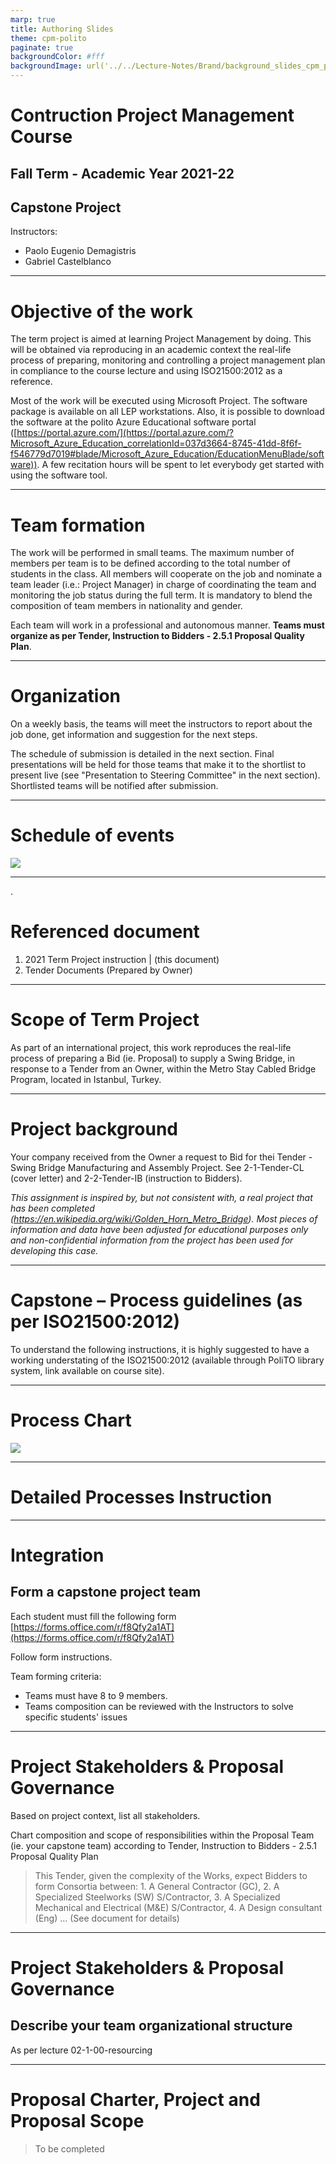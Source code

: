 ```yaml
---
marp: true
title: Authoring Slides
theme: cpm-polito
paginate: true
backgroundColor: #fff
backgroundImage: url('../../Lecture-Notes/Brand/background_slides_cpm_poli.png')
---
```


# Contruction Project Management Course

## Fall Term - Academic Year 2021-22

## **Capstone Project**

Instructors:

* Paolo Eugenio Demagistris
* Gabriel Castelblanco

---

# Objective of the work

The term project is aimed at learning Project Management by doing. This will be obtained via reproducing in an academic context the real-life process of preparing, monitoring and controlling a project management plan in compliance to the course lecture and using ISO21500:2012 as a reference.

Most of the work will be executed using Microsoft Project. The software package is available on all LEP workstations. Also, it is possible to download the software at the polito Azure Educational software portal ([https://portal.azure.com/](https://portal.azure.com/?Microsoft_Azure_Education_correlationId=037d3664-8745-41dd-8f6f-f546779d7019#blade/Microsoft_Azure_Education/EducationMenuBlade/software)). A few recitation hours will be spent to let everybody get started with using the software tool.

---

# Team formation

The work will be performed in small teams. The maximum number of members per team is to be defined according to the total number of students in the class. All members will cooperate on the job and nominate a team leader (i.e.: Project Manager) in charge of coordinating the team and monitoring the job status during the full term. It is mandatory to blend the composition of team members in nationality and gender.

Each team will work in a professional and autonomous manner. **Teams must organize as per Tender, Instruction to Bidders - 2.5.1 Proposal Quality Plan**.

---

#  Organization

On a weekly basis, the teams will meet the instructors to report about the job done, get information and suggestion for the next steps. 

The schedule of submission is detailed in the next section. Final presentations will be held for those teams that make it to the shortlist to present live (see &quot;Presentation to Steering Committee&quot; in the next section). Shortlisted teams will be notified after submission.

---

# Schedule of events

![](../img/i-01-01.png)

---

.
# Referenced document

1. 2021 Term Project instruction | (this document)
2. Tender Documents (Prepared by Owner)
   

---

# Scope of Term Project

As part of an international project, this work reproduces the real-life process of preparing a Bid (ie. Proposal) to supply a Swing Bridge, in response to a Tender from an Owner, within the Metro Stay Cabled Bridge Program, located in Istanbul, Turkey.

---

# Project background

Your company received from the Owner a request to Bid for thei Tender - Swing Bridge Manufacturing and Assembly Project. 
See 2-1-Tender-CL (cover letter) and 2-2-Tender-IB (instruction to Bidders).

*This assignment is inspired by, but not consistent with, a real project that has been completed (https://en.wikipedia.org/wiki/Golden_Horn_Metro_Bridge). Most pieces of information and data have been adjusted for educational purposes only and non-confidential information from the project has been used for developing this case.*

---

# Capstone – Process guidelines (as per ISO21500:2012)

To understand the following instructions, it is highly suggested to have a working understating of the ISO21500:2012 (available through PoliTO library system, link available on course site).

---

# Process Chart

![](../../Lecture-Notes/img/m-00-07.drawio.svg)

---

# Detailed Processes Instruction

---

# Integration

## Form a capstone project team

Each student must fill the following form [https://forms.office.com/r/f8Qfy2a1AT](https://forms.office.com/r/f8Qfy2a1AT)

Follow form instructions.

Team forming criteria:

* Teams must have 8 to 9 members.
* Teams composition can be reviewed with the Instructors to solve specific students' issues

---

# Project Stakeholders & Proposal Governance

Based on project context, list all stakeholders.

Chart composition and scope of responsibilities within the Proposal Team (ie. your capstone team) according to Tender, Instruction to Bidders - 2.5.1 Proposal Quality Plan

> This Tender, given the complexity of the Works, expect Bidders to form Consortia between: 1. A General Contractor (GC), 2. A Specialized Steelworks (SW) S/Contractor, 3. A Specialized Mechanical and Electrical (M&E) S/Contractor, 4. A Design consultant (Eng)
> ... (See document for details)

---

# Project Stakeholders & Proposal Governance

## Describe your team organizational structure

As per lecture 02-1-00-resourcing

---

# Proposal Charter, Project and Proposal Scope

> To be completed